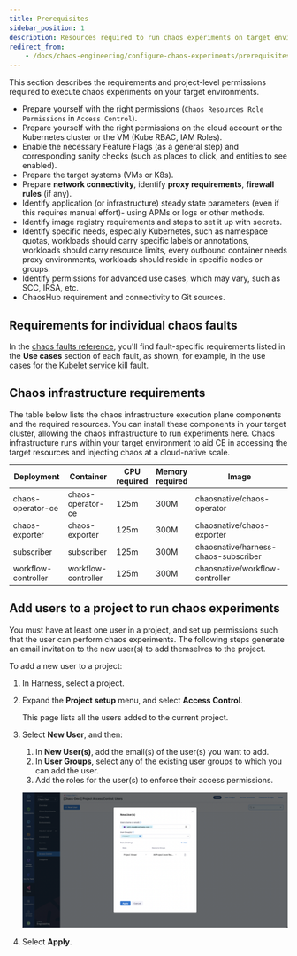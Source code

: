 ```yaml
---
title: Prerequisites
sidebar_position: 1
description: Resources required to run chaos experiments on target environments
redirect_from:
	- /docs/chaos-engineering/configure-chaos-experiments/prerequisites
---
```


This section describes the requirements and project-level permissions required to execute chaos experiments on your target environments.

- Prepare yourself with the right permissions (`Chaos Resources Role Permissions` in `Access Control`).
- Prepare yourself with the right permissions on the cloud account or the Kubernetes cluster or the VM (Kube RBAC, IAM Roles).
- Enable the necessary Feature Flags (as a general step) and corresponding sanity checks (such as places to click, and entities to see enabled).
- Prepare the target systems (VMs or K8s).
- Prepare **network connectivity**, identify **proxy requirements**, **firewall rules** (if any).
- Identify application (or infrastructure) steady state parameters (even if this requires manual effort)- using APMs or logs or other methods.
- Identify image registry requirements and steps to set it up with secrets.
- Identify specific needs, especially Kubernetes, such as namespace quotas, workloads should carry specific labels or annotations, workloads should carry resource limits, every outbound container needs proxy environments, workloads should reside in specific nodes or groups.
- Identify permissions for advanced use cases, which may vary, such as SCC, IRSA, etc.
- ChaosHub requirement and connectivity to Git sources.

## Requirements for individual chaos faults

In the [chaos faults reference](/docs/chaos-engineering/chaos-faults/), you'll find fault-specific requirements listed in the **Use cases** section of each fault, as shown, for example, in the use cases for the [Kubelet service kill](/docs/chaos-engineering/chaos-faults/kubernetes/node/kubelet-service-kill#use-cases) fault.

## Chaos infrastructure requirements

The table below lists the chaos infrastructure execution plane components and the required resources. You can install these components in your target cluster, allowing the chaos infrastructure to run experiments here. Chaos infrastructure runs within your target environment to aid CE in accessing the target resources and injecting chaos at a cloud-native scale.

| Deployment | Container | CPU<br />required | Memory<br />required | Image |
|------------|-----------|-------------------|----------------------|-------|
| chaos-operator-ce  | chaos-operator-ce     | 125m | 300M | chaosnative/chaos-operator          |
| chaos-exporter     | chaos-exporter        | 125m | 300M | chaosnative/chaos-exporter          |
| subscriber         | subscriber            | 125m | 300M | chaosnative/harness-chaos-subscriber|
| workflow-controller| workflow-controller   | 125m | 300M | chaosnative/workflow-controller     |


## Add users to a project to run chaos experiments

You must have at least one user in a project, and set up permissions such that the user can perform chaos experiments. The following steps generate an email invitation to the new user(s) to add themselves to the project.

To add a new user to a project:

1. In Harness, select a project.

1. Expand the **Project setup** menu, and select **Access Control**.

	This page lists all the users added to the current project.

1. Select **New User**, and then:

	1. In **New User(s)**, add the email(s) of the user(s) you want to add.
	1. In **User Groups**, select any of the existing user groups to which you can add the user.
	1. Add the roles for the user(s) to enforce their access permissions.

	![Add New User](./static/add-new-user.png)

1. Select **Apply**.
